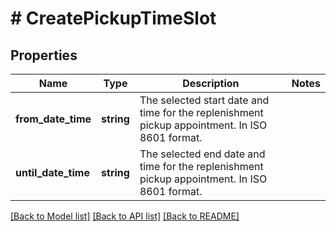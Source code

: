 # # CreatePickupTimeSlot

## Properties

Name | Type | Description | Notes
------------ | ------------- | ------------- | -------------
**from_date_time** | **string** | The selected start date and time for the replenishment pickup appointment. In ISO 8601 format. |
**until_date_time** | **string** | The selected end date and time for the replenishment pickup appointment. In ISO 8601 format. |

[[Back to Model list]](../../README.md#models) [[Back to API list]](../../README.md#endpoints) [[Back to README]](../../README.md)
